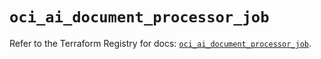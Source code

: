 # `oci_ai_document_processor_job`

Refer to the Terraform Registry for docs: [`oci_ai_document_processor_job`](https://registry.terraform.io/providers/oracle/oci/6.37.0/docs/resources/ai_document_processor_job).
